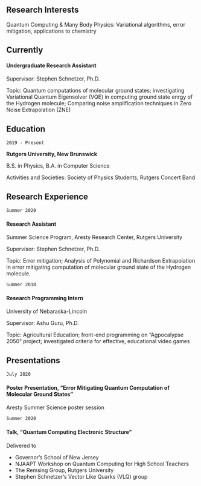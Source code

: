 ## Research Interests

Quantum Computing & Many Body Physics: Variational algorithms, error mitigation, applications to chemistry

## Currently

#### Undergraduate Research Assistant
Supervisor: Stephen Schnetzer, Ph.D.

Topic: Quantum computations of molecular ground states; investigating Variational Quantum Eigensolver (VQE) in computing ground state enrgy of the Hydrogen molecule; Comparing noise amplification techniques in Zero Noise Extrapolation (ZNE)


## Education

`2019 - Present`

__Rutgers University, New Brunswick__

B.S. in Physics, B.A. in Computer Science

Activities and Societies: Society of Physics Students, Rutgers Concert Band


## Research Experience

`Summer 2020`
#### Research Assistant
Summer Science Program, Aresty Research Center, Rutgers University

Supervisor: Stephen Schnetzer, Ph.D.

Topic: Error mitigation; Analysis of Polynomial and Richardson Extrapolation in error mitigating computation of molecular ground state of the Hydrogen molecule.

`Summer 2018`
#### Research Programming Intern
University of Nebaraska-Lincoln	

Supervisor: Ashu Guru, Ph.D.

Topic: Agricultural Education; front-end programming on “Agpocalypse 2050” project; investigated criteria for effective, educational video games 


## Presentations

`July 2020`
#### Poster Presentation, “Error Mitigating Quantum Computation of Molecular Ground States” 
Aresty Summer Science poster session

`Summer 2020`
#### Talk, “Quantum Computing Electronic Structure” 			           	     
Delivered to 
* Governor’s School of New Jersey                               
* NJAAPT Workshop on Quantum Computing for High School Teachers  
* The Remsing Group, Rutgers University
* Stephen Schnetzer’s Vector Like Quarks (VLQ) group
